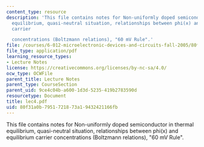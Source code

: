 ```yaml
---
content_type: resource
description: 'This file contains notes for Non-uniformly doped semiconductor in thermal
  equilibrium, quasi-neutral situation, relationships between phi(x) and equilibrium
  carrier

  concentrations (Boltzmann relations), "60 mV Rule".'
file: /courses/6-012-microelectronic-devices-and-circuits-fall-2005/80f31a0b7951721873a19432421166fb_lec4.pdf
file_type: application/pdf
learning_resource_types:
- Lecture Notes
license: https://creativecommons.org/licenses/by-nc-sa/4.0/
ocw_type: OCWFile
parent_title: Lecture Notes
parent_type: CourseSection
parent_uid: 9ce4c04b-a600-1d3d-5235-419b2783590d
resourcetype: Document
title: lec4.pdf
uid: 80f31a0b-7951-7218-73a1-9432421166fb
---
```

This file contains notes for Non-uniformly doped semiconductor in thermal equilibrium, quasi-neutral situation, relationships between phi(x) and equilibrium carrier
concentrations (Boltzmann relations), "60 mV Rule".